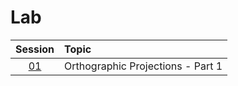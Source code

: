 # Lab

|  Session  | Topic                             |
| :-------: | :-------------------------------- |
| [01](01/) | Orthographic Projections - Part 1 |
